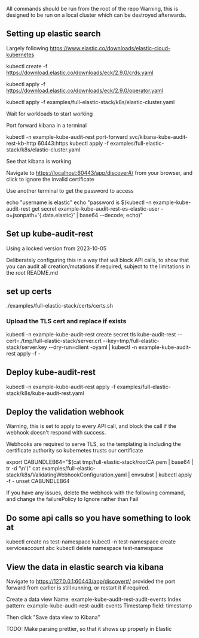 
All commands should be run from the root of the repo
Warning, this is designed to be run on a local cluster which can be destroyed afterwards.

## Setting up elastic search

Largely following <https://www.elastic.co/downloads/elastic-cloud-kubernetes>


kubectl create -f https://download.elastic.co/downloads/eck/2.9.0/crds.yaml

kubectl apply -f https://download.elastic.co/downloads/eck/2.9.0/operator.yaml

kubectl apply -f examples/full-elastic-stack/k8s/elastic-cluster.yaml



Wait for workloads to start working

Port forward kibana in a terminal

kubectl -n example-kube-audit-rest port-forward svc/kibana-kube-audit-rest-kb-http   60443:https
kubectl apply -f examples/full-elastic-stack/k8s/elastic-cluster.yaml


See that kibana is working

Navigate to <https://localhost:60443/app/discover#/> from your browser, and click to ignore the invalid certificate

Use another terminal to get the password to access

echo "username is elastic"
echo "password is $(kubectl -n example-kube-audit-rest get secret example-kube-audit-rest-es-elastic-user -o=jsonpath='{.data.elastic}' | base64 --decode; echo)"

## Set up kube-audit-rest

Using a locked version from 2023-10-05

Deliberately configuring this in a way that *will* block API calls, to show that you can audit all creation/mutations if required, subject to the limitations in the root README.md


## set up certs

./examples/full-elastic-stack/certs/certs.sh


### Upload the TLS cert and replace if exists
kubectl -n example-kube-audit-rest create secret tls kube-audit-rest --cert=./tmp/full-elastic-stack/server.crt --key=tmp/full-elastic-stack/server.key --dry-run=client -oyaml | kubectl -n example-kube-audit-rest apply -f -

## Deploy kube-audit-rest

kubectl -n example-kube-audit-rest apply -f examples/full-elastic-stack/k8s/kube-audit-rest.yaml

## Deploy the validation webhook

Warning, this is set to apply to every API call, and block the call if the webhook doesn't respond with success.

Webhooks are required to serve TLS, so the templating is including the certificate authority so kubernetes trusts our certificate

export CABUNDLEB64="$(cat tmp/full-elastic-stack/rootCA.pem | base64 | tr -d '\n')"
cat examples/full-elastic-stack/k8s/ValidatingWebhookConfiguration.yaml | envsubst | kubectl apply -f -
unset CABUNDLEB64

If you have any issues, delete the webhook with the following command, and change the failurePolicy to Ignore rather than Fail

## Do some api calls so you have something to look at
kubectl create ns test-namespace
kubectl -n test-namespace create serviceaccount abc
kubectl delete namespace test-namespace

## View the data in elastic search via kibana
Navigate to <https://127.0.0.1:60443/app/discover#/> provided the port forward from earlier is still running, or restart it if required.

Create a data view 
Name: example-kube-audit-rest-audit-events
Index pattern: example-kube-audit-rest-audit-events
Timestamp field: timestamp

Then click "Save data view to Kibana"

TODO: Make parsing prettier, so that it shows up properly in Elastic
